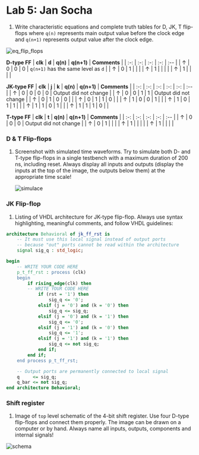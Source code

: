 # Lab 5: Jan Socha


1. Write characteristic equations and complete truth tables for D, JK, T flip-flops where `q(n)` represents main output value before the clock edge and `q(n+1)` represents output value after the clock edge.

![eq_flip_flops](https://user-images.githubusercontent.com/124675939/223222516-e68ddc7d-c238-42e6-bef9-f6cca9a511bf.png)

<!--
https://editor.codecogs.com/
\begin{align*}
    q_{n+1}^D =&~D \\
    q_{n+1}^{JK} =& \\
    q_{n+1}^T =& \\
\end{align*}
-->

   **D-type FF**
   | **clk** | **d** | **q(n)** | **q(n+1)** | **Comments** |
   | :-: | :-: | :-: | :-: | :-- |
   | ↑ | 0 | 0 | 0 | `q(n+1)` has the same level as `d` |
   | ↑ | 0 | 1 |  |  |
   | ↑ | 1 |  |  |  |
   | ↑ | 1 |  |  |  |

   **JK-type FF**
   | **clk** | **j** | **k** | **q(n)** | **q(n+1)** | **Comments** |
   | :-: | :-: | :-: | :-: | :-: | :-- |
   | ↑ | 0 | 0 | 0 | 0 | Output did not change |
   | ↑ | 0 | 0 | 1 | 1 | Output did not change |
   | ↑ | 0 | 1 | 0 | 0 |  |
   | ↑ | 0 | 1 | 1 | 0 |  |
   | ↑ | 1 | 0 | 0 | 1 |  |
   | ↑ | 1 | 0 | 1 | 1 |  |
   | ↑ | 1 | 1 | 0 | 1 |  |
   | ↑ | 1 | 1 | 1 | 0 |  |

   **T-type FF**
   | **clk** | **t** | **q(n)** | **q(n+1)** | **Comments** |
   | :-: | :-: | :-: | :-: | :-- |
   | ↑ | 0 | 0 | 0 | Output did not change |
   | ↑ | 0 | 1 |  |  |
   | ↑ | 1 |  |  |  |
   | ↑ | 1 |  |  |  |

<a name="part1"></a>


### D & T Flip-flops

1. Screenshot with simulated time waveforms. Try to simulate both D- and T-type flip-flops in a single testbench with a maximum duration of 200 ns, including reset. Always display all inputs and outputs (display the inputs at the top of the image, the outputs below them) at the appropriate time scale!

   ![simulace](https://user-images.githubusercontent.com/124675939/224557171-708f28b5-841d-4b30-8198-a4f9297dd688.png)


### JK Flip-flop

1. Listing of VHDL architecture for JK-type flip-flop. Always use syntax highlighting, meaningful comments, and follow VHDL guidelines:

```vhdl
architecture Behavioral of jk_ff_rst is
    -- It must use this local signal instead of output ports
    -- because "out" ports cannot be read within the architecture
    signal sig_q : std_logic;

begin
    -- WRITE YOUR CODE HERE
    p_t_ff_rst : process (clk)
    begin
        if rising_edge(clk) then
        -- WRITE YOUR CODE HERE
            if (rst = '1') then 
                sig_q <= '0';
            elsif (j = '0') and (k = '0') then
                sig_q <= sig_q;
            elsif (j = '0') and (k = '1') then
                sig_q <= '0';
            elsif (j = '1') and (k = '0') then
                sig_q <= '1';
            elsif (j = '1') and (k = '1') then
                sig_q <= not sig_q;
            end if;
        end if;
    end process p_t_ff_rst;

    -- Output ports are permanently connected to local signal
    q     <= sig_q;
    q_bar <= not sig_q;
end architecture Behavioral;
```

### Shift register

1. Image of `top` level schematic of the 4-bit shift register. Use four D-type flip-flops and connect them properly. The image can be drawn on a computer or by hand. Always name all inputs, outputs, components and internal signals!


![schema](https://user-images.githubusercontent.com/124675939/224557185-151db346-541e-41f9-9727-15214a1ee36a.jpg)

